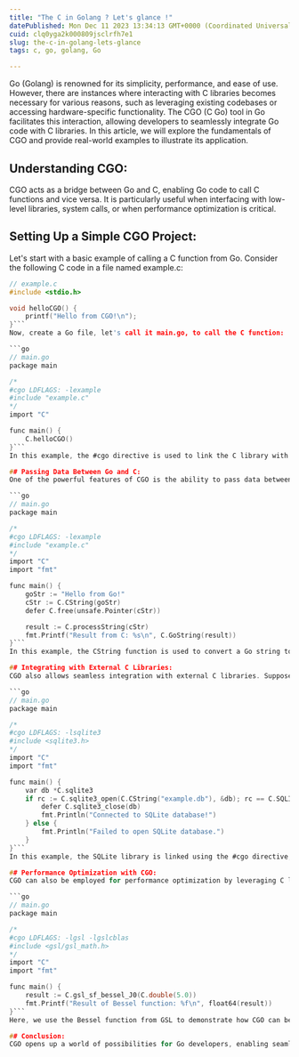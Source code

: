 ```yaml
---
title: "The C in Golang ? Let's glance !"
datePublished: Mon Dec 11 2023 13:34:13 GMT+0000 (Coordinated Universal Time)
cuid: clq0yga2k000809jsclrfh7e1
slug: the-c-in-golang-lets-glance
tags: c, go, golang, Go

---
```



Go (Golang) is renowned for its simplicity, performance, and ease of use. However, there are instances where interacting with C libraries becomes necessary for various reasons, such as leveraging existing codebases or accessing hardware-specific functionality. The CGO (C Go) tool in Go facilitates this interaction, allowing developers to seamlessly integrate Go code with C libraries. In this article, we will explore the fundamentals of CGO and provide real-world examples to illustrate its application.

## Understanding CGO:
CGO acts as a bridge between Go and C, enabling Go code to call C functions and vice versa. It is particularly useful when interfacing with low-level libraries, system calls, or when performance optimization is critical.

## Setting Up a Simple CGO Project:
Let's start with a basic example of calling a C function from Go. Consider the following C code in a file named example.c:

```c
// example.c
#include <stdio.h>

void helloCGO() {
    printf("Hello from CGO!\n");
}```
Now, create a Go file, let's call it main.go, to call the C function:

```go
// main.go
package main

/*
#cgo LDFLAGS: -lexample
#include "example.c"
*/
import "C"

func main() {
    C.helloCGO()
}```
In this example, the #cgo directive is used to link the C library with the Go code. The helloCGO function from the C code is then called from the Go main function.

## Passing Data Between Go and C:
One of the powerful features of CGO is the ability to pass data between Go and C seamlessly. Consider the following example where we pass a string from Go to a C function and receive the result back:

```go
// main.go
package main

/*
#cgo LDFLAGS: -lexample
#include "example.c"
*/
import "C"
import "fmt"

func main() {
    goStr := "Hello from Go!"
    cStr := C.CString(goStr)
    defer C.free(unsafe.Pointer(cStr))

    result := C.processString(cStr)
    fmt.Printf("Result from C: %s\n", C.GoString(result))
}```
In this example, the CString function is used to convert a Go string to a C string, and GoString is used to convert a C string back to a Go string. The processString C function receives the C string, performs some processing, and returns the result.

## Integrating with External C Libraries:
CGO also allows seamless integration with external C libraries. Suppose we want to use the popular SQLite database in our Go application. We can leverage CGO to interface with SQLite:

```go
// main.go
package main

/*
#cgo LDFLAGS: -lsqlite3
#include <sqlite3.h>
*/
import "C"
import "fmt"

func main() {
    var db *C.sqlite3
    if rc := C.sqlite3_open(C.CString("example.db"), &db); rc == C.SQLITE_OK {
        defer C.sqlite3_close(db)
        fmt.Println("Connected to SQLite database!")
    } else {
        fmt.Println("Failed to open SQLite database.")
    }
}```
In this example, the SQLite library is linked using the #cgo directive, and Go code interfaces with SQLite through the C functions provided by the library.

## Performance Optimization with CGO:
CGO can also be employed for performance optimization by leveraging C libraries for computationally intensive tasks. For example, integrating the GNU Scientific Library (GSL) for advanced mathematical operations:

```go
// main.go
package main

/*
#cgo LDFLAGS: -lgsl -lgslcblas
#include <gsl/gsl_math.h>
*/
import "C"
import "fmt"

func main() {
    result := C.gsl_sf_bessel_J0(C.double(5.0))
    fmt.Printf("Result of Bessel function: %f\n", float64(result))
}```
Here, we use the Bessel function from GSL to demonstrate how CGO can be utilized for numerical computations.

## Conclusion:
CGO opens up a world of possibilities for Go developers, enabling seamless integration with C libraries and facilitating tasks that require low-level system interaction or performance optimization. The real-world examples provided here showcase the versatility and power of CGO in various scenarios. As you embark on incorporating CGO into your projects, keep in mind its potential for enhancing performance, leveraging existing C codebases, and accessing hardware-specific functionality, making it a valuable tool in the Go developer's toolkit.